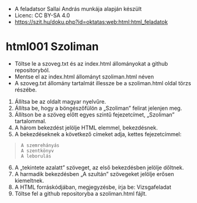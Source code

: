 * A feladatsor Sallai András munkája alapján készült 
* Licenc: CC BY-SA 4.0
* https://szit.hu/doku.php?id=oktatas:web:html:html_feladatok

# html001 Szoliman

* Töltse le a szoveg.txt és az index.html állományokat a github repositoryból.
* Mentse el az index.html állományt szoliman.html néven
* A szoveg.txt állomány tartalmát illessze be a szoliman.html oldal törzs részébe.
1. Állítsa be az oldalt magyar nyelvűre.
2. Állítsa be, hogy a böngészőfülön a „Szoliman” felirat jelenjen meg.
3. Állítson be a szöveg előtt egyes szintű fejezetcímet, „Szoliman” tartalommal.
4. A három bekezdést jelölje HTML elemmel, bekezdésnek.
5. A bekezdéseknek a következő címeket adja, kettes fejezetcímmel:
>``` code linenums="1"
>A szemrehányás
>A szentkönyv
>A leborulás
>```
6. A „tekintete azalatt” szöveget, az első bekezdésben jelölje dőltnek.
7. A harmadik bekezdésben „A szultán” szövegeket jelölje erősen kiemeltnek.
8. A HTML forráskódjában, megjegyzésbe, írja be: Vizsgafeladat
9. Töltse fel a github repositoryba a szoliman.html fájlt.
